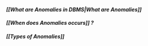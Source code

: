 #### *[[What are Anomalies in DBMS|What are Anomalies]]*

#### *[[When does Anomalies occurs]] ?*

#### *[[Types of Anomalies]]*